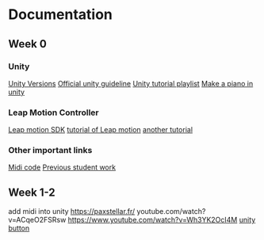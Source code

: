 # Documentation
## Week 0
### Unity
[Unity Versions](https://unity3d.com/get-unity/download/archive)
[Official unity guideline](https://docs.unity3d.com/Manual/index.html)
[Unity tutorial playlist](https://www.youtube.com/watch?v=_V3fd1Pwd_4&list=PLsAzinEPgS3QmNnEQ-uzNmQs6W9f14OXJ)
[Make a piano in unity](https://www.youtube.com/watch?v=bkE1YSSdOLU)

### Leap Motion Controller
[Leap motion SDK](https://developer.leapmotion.com/sdk-leap-motion-controller/)
[tutorial of Leap motion](https://www.youtube.com/watch?v=8KeZxfPh8TE)
[another tutorial](https://www.youtube.com/watch?v=jWwQ_7UxppA)

### Other important links
[Midi code](https://www.codeguru.com/columns/dotnet/making-music-with-midi-and-c.html)
[Previous student work](https://drive.google.com/drive/folders/1G3yX97uWJPtvhVz62lgR_tYzSzVu4q5q?usp=sharing)

## Week 1-2
add midi into unity
https://paxstellar.fr/
youtube.com/watch?v=ACqeO2FSRsw
https://www.youtube.com/watch?v=Wh3YK2OcI4M
[unity button](https://www.youtube.com/watch?v=TYzdhiRiKd0&t=0s)

<!--stackedit_data:
eyJoaXN0b3J5IjpbLTQxNDg3MjgwMywtMTA5ODM4NjAxOSwxNz
gwMTU1Mzg5LDEyODk0NDY2MjEsNjU4Njc5MzE0LDc3NTIwNjcx
NSwyOTI2MTc4MTcsMTg0MjA1ODMxNywxNDMwNzMwNzE4XX0=
-->